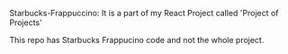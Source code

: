 Starbucks-Frappuccino:
It is a part of my React Project called 'Project of Projects'

This repo has Starbucks Frappucino code and not the whole project.
